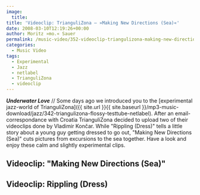 ```yaml
---
image:
  title: 
title: 'Videoclip: TrianguliZona – »Making New Directions (Sea)«'
date: 2008-03-10T12:19:26+00:00
author: Moritz »mo.« Sauer
permalink: /music-video/352-videoclip-triangulizona-making-new-directions-sea
categories:
  - Music Video
tags:
  - Experimental
  - Jazz
  - netlabel
  - TrianguliZona
  - videoclip
---
```

***Underwater Love*** // Some days ago we introduced you to the [experimental jazz-world of TrianguliZona]({{ site.url }}{{ site.baseurl }}/mp3-music-download/jazz/342-triangulizona-flossy-testtube-netlabel). After an email-correspondance with Croatia TrianguliZona decided to upload two of their videoclips done by Vladimir Končar. While "Rippling (Dress)" tells a little story about a young guy getting dressed to go out, "Making New Directions (Sea)" cuts pictures from excursions to the sea together. Have a look and enjoy these calm and slightly experimental clips.<!--more-->

<!--adsense-->

## Videoclip: "Making New Directions (Sea)"



## Videoclip: Rippling (Dress)